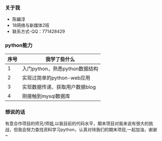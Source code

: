 ### 关于我
- 陈媚淳
- 18网络与新媒体2班
- 联系方式-QQ：771428429

### python能力

 序号| 我学了些什么
---|---
1 | 入门python，熟悉python数据结构
2 | 实现过简单的python-web应用
3| 实现数据传递、获取用户数据blog
4| 刚接触到mysql数据库


### 想说的话
有意合作项目的师兄/师姐,以我目前的代码水平，期末项目对我来说有很大的挑战，但我会努力查找资料学习python，认真对待我们的期末项目,一起加油，谢谢~
